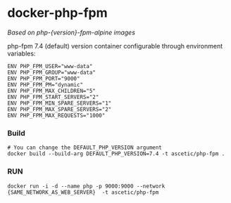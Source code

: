 # docker-php-fpm

*Based on php-{version}-fpm-alpine images*

php-fpm 7.4 (default) version container configurable through environment variables:

```
ENV PHP_FPM_USER="www-data"
ENV PHP_FPM_GROUP="www-data"
ENV PHP_FPM_PORT="9000"
ENV PHP_FPM_PM="dynamic"
ENV PHP_FPM_MAX_CHILDREN="5"
ENV PHP_FPM_START_SERVERS="2"
ENV PHP_FPM_MIN_SPARE_SERVERS="1"
ENV PHP_FPM_MAX_SPARE_SERVERS="2"
ENV PHP_FPM_MAX_REQUESTS="1000"
```


### Build
```
# You can change the DEFAULT_PHP_VERSION argument
docker build --build-arg DEFAULT_PHP_VERSION=7.4 -t ascetic/php-fpm .
```

### RUN
```
docker run -i -d --name php -p 9000:9000 --network {SAME_NETWORK_AS_WEB_SERVER}  -t ascetic/php-fpm
```